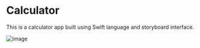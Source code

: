 # Calculator
This is a calculator app built using Swift language and storyboard interface.


![image](https://user-images.githubusercontent.com/42292755/141249129-9f3f4f7d-cb0a-4fa6-967a-432381f091c7.png)
